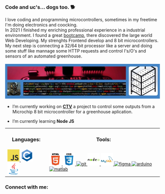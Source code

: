 ### Code and uc's... dogs too. :dog2:

<div>I love coding and programming microcontrollers, sometimes in my freetime I'm doing electronics and coocking. </div>
<div>In 2021 I finished my enriching professional experience in a industrial environment. I found a great <a href="https://mexico.generation.org/">bootcamp</a>, there discovered the large world Web Developing. My strenghts Frontend develop and 8 bit microcontrollers. My next step is connecting a 32/64 bit processor like a server and doing some stuff like mannage some HTTP requests and control I's/O's and sensors of an automated greenhouse.</div>
<br>
<div align="center"><img src="./des1.1.jpg" alt="imagen"/></div>

- I’m currently working on <a href="https://github.com/david-danie/CTV1.git" target="_blank" rel="noreferrer">**CTV**</a> a project to control some outputs from a Microchip 8 bit microcontroller for a greenhouse aplication.

- I’m currently learning **Node JS**

<table border-style="none" align="center">
 <tr>
    <th border-style="none"><h3>Languages:</h3></th>
    <th border-style="none"><h3>Tools:</h3></th>
 </tr>
  
 <tr>
  <td border-style="none">
    <a href="https://developer.mozilla.org/en-US/docs/Web/JavaScript" target="_blank" rel="noreferrer"> <img      src="https://raw.githubusercontent.com/devicons/devicon/master/icons/javascript/javascript-original.svg" alt="javascript" width="40" height="40"/> </a> 
    <a href="https://www.cprogramming.com/" target="_blank" rel="noreferrer"> <img src="https://raw.githubusercontent.com/devicons/devicon/master/icons/c/c-original.svg" alt="c" width="40" height="40"/> </a>   
    <a href="https://www.java.com" target="_blank" rel="noreferrer"> <img src="https://raw.githubusercontent.com/devicons/devicon/master/icons/java/java-original.svg" alt="java" width="40" height="40"/> </a> 
  </td>
  <td border-style="none">
    <a href="https://www.w3.org/html/" target="_blank" rel="noreferrer"> <img src="https://raw.githubusercontent.com/devicons/devicon/master/icons/html5/html5-original-wordmark.svg" alt="html5" width="40" height="40"/> </a> 
    <a href="https://www.w3schools.com/css/" target="_blank" rel="noreferrer"> <img src="https://raw.githubusercontent.com/devicons/devicon/master/icons/css3/css3-original-wordmark.svg" alt="css3" width="40" height="40"/> </a> 
    <a href="https://git-scm.com/" target="_blank" rel="noreferrer"> <img src="https://www.vectorlogo.zone/logos/git-scm/git-scm-icon.svg" alt="git" width="40" height="40"/> </a>
    <a href="https://nodejs.org" target="_blank" rel="noreferrer"> <img src="https://raw.githubusercontent.com/devicons/devicon/master/icons/nodejs/nodejs-original-wordmark.svg" alt="nodejs" width="40" height="40"/> </a> 
    <a href="https://www.mysql.com/" target="_blank" rel="noreferrer"> <img src="https://raw.githubusercontent.com/devicons/devicon/master/icons/mysql/mysql-original-wordmark.svg" alt="mysql" width="40" height="40"/> </a> 
    <a href="https://www.figma.com/" target="_blank" rel="noreferrer"> <img src="https://www.vectorlogo.zone/logos/figma/figma-icon.svg" alt="figma" width="40" height="40"/> </a> 
    <a href="https://www.arduino.cc/" target="_blank" rel="noreferrer"> <img src="https://cdn.worldvectorlogo.com/logos/arduino-1.svg" alt="arduino" width="40" height="40"/> </a> 
    <a href="https://www.mathworks.com/" target="_blank" rel="noreferrer"> <img src="https://upload.wikimedia.org/wikipedia/commons/2/21/Matlab_Logo.png" alt="matlab" width="40" height="40"/> </a> 
 </td>
 </tr>
</table>

<h3 align="left">Connect with me:</h3>
